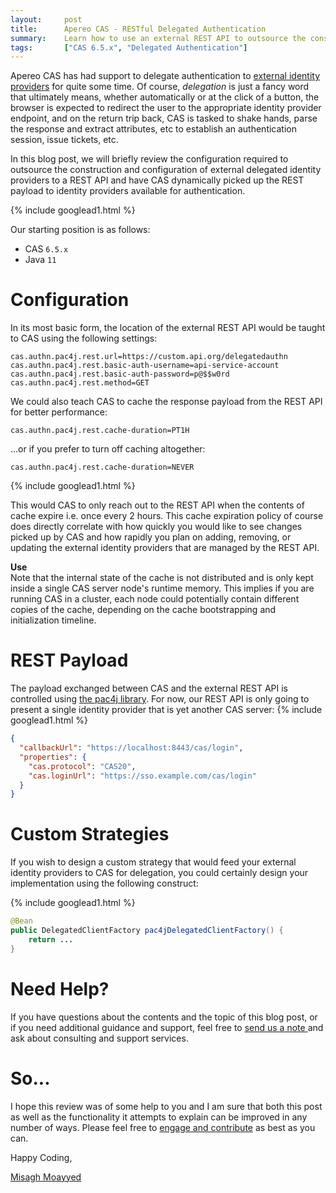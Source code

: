 ```yaml
---
layout:     post
title:      Apereo CAS - RESTful Delegated Authentication
summary:    Learn how to use an external REST API to outsource the construction and configuration of external delegated identity providers.
tags:       ["CAS 6.5.x", "Delegated Authentication"]
---
```


Apereo CAS has had support to delegate authentication to [external identity providers][delegation] for quite some time. Of course, *delegation* is just a fancy word that ultimately means, whether automatically or at the click of a button, the browser is expected to redirect the user to the appropriate identity provider endpoint, and on the return trip back, CAS is tasked to shake hands, parse the response and extract attributes, etc to establish an authentication session, issue tickets, etc. 

In this blog post, we will briefly review the configuration required to outsource the construction and configuration of external delegated identity providers to a REST API and have CAS dynamically picked up the REST payload to identity providers available for authentication. 

{% include googlead1.html  %}

Our starting position is as follows:

- CAS `6.5.x`
- Java `11`

# Configuration

In its most basic form, the location of the external REST API would be taught to CAS using the following settings:

```properties
cas.authn.pac4j.rest.url=https://custom.api.org/delegatedauthn
cas.authn.pac4j.rest.basic-auth-username=api-service-account
cas.authn.pac4j.rest.basic-auth-password=p@$$w0rd
cas.authn.pac4j.rest.method=GET
```

We could also teach CAS to cache the response payload from the REST API for better performance:

```properties
cas.authn.pac4j.rest.cache-duration=PT1H
```

...or if you prefer to turn off caching altogether:

```properties
cas.authn.pac4j.rest.cache-duration=NEVER
```

{% include googlead1.html  %}

This would CAS to only reach out to the REST API when the contents of cache expire i.e. once every 2 hours. This cache expiration policy of course does directly correlate with how quickly you would like to see changes picked up by CAS and how rapidly you plan on adding, removing, or updating the external identity providers that are managed by the REST API. 

<div class="alert alert-info">
<strong>Use</strong><br/>Note that the internal state of the cache is not distributed and is only kept inside a single CAS server node's runtime memory. This implies if you are running CAS in a cluster, each node could potentially contain different copies of the cache, depending on the cache bootstrapping and initialization timeline.</div>

# REST Payload

The payload exchanged between CAS and the external REST API is controlled using [the pac4j library](http://www.pac4j.org/docs/config-module.html). For now, our REST API is only going to present a single identity provider that is yet another CAS server:
{% include googlead1.html  %}
```json
{
  "callbackUrl": "https://localhost:8443/cas/login",
  "properties": {
    "cas.protocol": "CAS20",
    "cas.loginUrl": "https://sso.example.com/cas/login"
  }
}
```

# Custom Strategies

If you wish to design a custom strategy that would feed your external identity providers to CAS for delegation, you could certainly design your implementation using the following construct:

{% include googlead1.html  %}

```java
@Bean
public DelegatedClientFactory pac4jDelegatedClientFactory() {
    return ...
}
```

# Need Help?

If you have questions about the contents and the topic of this blog post, or if you need additional guidance and support, feel free to [send us a note ](/#contact-section-header) and ask about consulting and support services.

# So...

I hope this review was of some help to you and I am sure that both this post as well as the functionality it attempts to explain can be improved in any number of ways. Please feel free to [engage and contribute][contribguide] as best as you can.

Happy Coding,

[Misagh Moayyed](https://fawnoos.com)

[delegation]: https://apereo.github.io/cas/6.5.x/integration/Delegate-Authentication.html
[contribguide]: https://apereo.github.io/cas/developer/Contributor-Guidelines.html